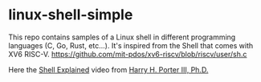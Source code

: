 # linux-shell-simple
This repo contains samples of a Linux shell in different programming languages (C, Go, Rust, etc...). It's inspired from the Shell that comes with XV6 RISC-V.  https://github.com/mit-pdos/xv6-riscv/blob/riscv/user/sh.c


Here the [Shell Explained](https://www.youtube.com/watch?v=ubt-UjcQUYg&list=PLbtzT1TYeoMhF4hcpEiCsOeN13zqrzBJq) video from [Harry H. Porter III, Ph.D.](https://web.cecs.pdx.edu/~harry/)
